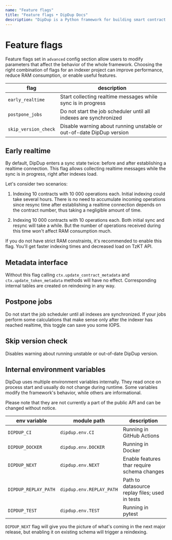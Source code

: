 ```yaml
---
name: "Feature flags"
title: "Feature flags • DipDup Docs"
description: "DipDup is a Python framework for building smart contract indexers. It helps developers focus on business logic instead of writing a boilerplate to store and serve data."
---
```


# Feature flags

Feature flags set in `advanced` config section allow users to modify parameters that affect the behavior of the whole framework. Choosing the right combination of flags for an indexer project can improve performance, reduce RAM consumption, or enable useful features.

| flag                  | description                                                          |
| --------------------- | -------------------------------------------------------------------- |
| `early_realtime`      | Start collecting realtime messages while sync is in progress         |
| `postpone_jobs`       | Do not start the job scheduler until all indexes are synchronized    |
| `skip_version_check`  | Disable warning about running unstable or out-of-date DipDup version |

## Early realtime

By default, DipDup enters a sync state twice: before and after establishing a realtime connection. This flag allows collecting realtime messages while the sync is in progress, right after indexes load.

Let's consider two scenarios:

1. Indexing 10 contracts with 10 000 operations each. Initial indexing could take several hours. There is no need to accumulate incoming operations since resync time after establishing a realtime connection depends on the contract number, thus taking a negligible amount of time.

2. Indexing 10 000 contracts with 10 operations each. Both initial sync and resync will take a while. But the number of operations received during this time won't affect RAM consumption much.

If you do not have strict RAM constraints, it's recommended to enable this flag. You'll get faster indexing times and decreased load on TzKT API.

## Metadata interface

Without this flag calling `ctx.update_contract_metadata` and `ctx.update_token_metadata` methods will have no effect. Corresponding internal tables are created on reindexing in any way.

## Postpone jobs

Do not start the job scheduler until all indexes are synchronized. If your jobs perform some calculations that make sense only after the indexer has reached realtime, this toggle can save you some IOPS.

## Skip version check

Disables warning about running unstable or out-of-date DipDup version.

## Internal environment variables

DipDup uses multiple environment variables internally. They read once on process start and usually do not change during runtime. Some variables modify the framework's behavior, while others are informational.

Please note that they are not currently a part of the public API and can be changed without notice.

| env variable          | module path               | description                                                           |
| --------------------- | ------------------------- | --------------------------------------------------------------------- |
| `DIPDUP_CI`           | `dipdup.env.CI`           | Running in GitHub Actions                                             |
| `DIPDUP_DOCKER`       | `dipdup.env.DOCKER`       | Running in Docker                                                     |
| `DIPDUP_NEXT`         | `dipdup.env.NEXT`         | Enable features thar require schema changes                           |
| `DIPDUP_REPLAY_PATH`  | `dipdup.env.REPLAY_PATH`  | Path to datasource replay files; used in tests                        |
| `DIPDUP_TEST`         | `dipdup.env.TEST`         | Running in pytest                                                     |

`DIPDUP_NEXT` flag will give you the picture of what's coming in the next major release, but enabling it on existing schema will trigger a reindexing.
